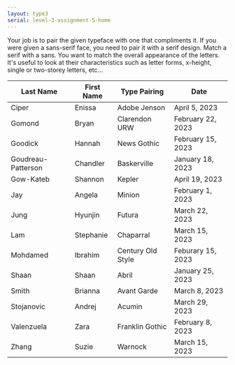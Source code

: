```yaml
---
layout: type3
serial: level-3-assignment-5-home
---
```

Your job is to pair the given typeface with one that compliments it. If you were given a sans-serif face, you need to pair it with a serif design. Match a serif with a sans. You want to match the overall appearance of the letters. It's useful to look at their characteristics such as letter forms, x-height, single or two-storey letters, etc...

| Last Name          | First Name | Type Pairing      | Date              |
|--------------------|------------|-------------------|-------------------|
| Ciper              | Enissa     | Adobe Jenson      | April 5, 2023     |
| Gomond             | Bryan      | Clarendon URW     | February 22, 2023 |
| Goodick            | Hannah     | News Gothic       | February 15, 2023 |
| Goudreau-Patterson | Chandler   | Baskerville       | January 18, 2023  |
| Gow-Kateb          | Shannon    | Kepler            | April 19, 2023    |
| Jay                | Angela     | Minion            | February 1, 2023  |
| Jung               | Hyunjin    | Futura            | March 22, 2023    |
| Lam                | Stephanie  | Chaparral         | March 15, 2023    |
| Mohdamed           | Ibrahim    | Century Old Style | Feburary 15, 2023 |
| Shaan              | Shaan      | Abril             | January 25, 2023  |
| Smith              | Brianna    | Avant Garde       | March 8, 2023     |
| Stojanovic         | Andrej     | Acumin            | March 29, 2023    |
| Valenzuela         | Zara       | Franklin Gothic   | February 8, 2023  |
| Zhang              | Suzie      | Warnock           | March 15, 2023    |
